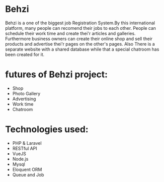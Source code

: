 # Behzi
Behzi is a one of the biggest job Registration System.By this international platform, many people can recomend their jobs to each other. People can schedule their work time and create thei'r articles and galleries. Furthermore business owners can create their online shop and sell their products and advertise thei'r pages on the other's pages.
Also There is  a separate website with a shared database while that a special chatroom has been created for it.

# futures of Behzi project:
- Shop
- Photo Gallery
- Advertising
- Work time
- Chatroom

# Technologies used:
- PHP & Laravel
- RESTful API
- VueJS
- Node.js
- Mysql
- Eloquent ORM
- Queue and Job
